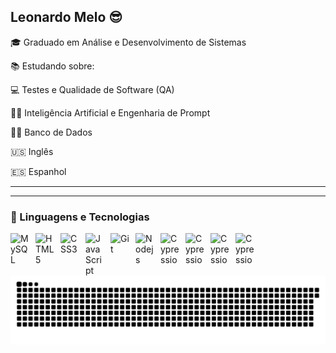 ## Leonardo Melo 😎

🎓 Graduado em Análise e Desenvolvimento de Sistemas
 
📚 Estudando sobre:

💻 Testes e Qualidade de Software (QA)

🧠🤖 Inteligência Artificial e Engenharia de Prompt

🏦🎲 Banco de Dados


🇺🇸 Inglês

🇪🇸 Espanhol

---
---

### 🤖 Linguagens e Tecnologias


<img
    align="left" 
    alt="MySQL"
    title="MySQL" 
    width="30px" 
    style="padding-right: 10px;"
    src="https://cdn.jsdelivr.net/gh/devicons/devicon@latest/icons/mysql/mysql-original-wordmark.svg"/>

<img 
    align="left" 
    alt="HTML5"
    title="HTML5" 
    width="30px" 
    style="padding-right: 10px;"  
    src="https://cdn.jsdelivr.net/gh/devicons/devicon@latest/icons/html5/html5-original.svg"/>
    
<img 
    align="left" 
    alt="CSS3" 
    title="CSS3"
    width="30px" 
    style="padding-right: 10px;" 
    src="https://cdn.jsdelivr.net/gh/devicons/devicon@latest/icons/css3/css3-original.svg"/>
    
<img 
    align="left" 
    alt="JavaScript" 
    title="JavaScript"
    width="30px" 
    style="padding-right: 10px;" 
    src="https://cdn.jsdelivr.net/gh/devicons/devicon@latest/icons/javascript/javascript-original.svg"/>
    
<img 
    align="left" 
    alt="Git" 
    title="Git"
    width="30px" 
    style="padding-right: 10px;" 
    src="https://cdn.jsdelivr.net/gh/devicons/devicon@latest/icons/git/git-original.svg"/>
    
<img
    align="left" 
    alt="Nodejs" 
    title="Nodejs"
    width="30px" 
    style="padding-right: 10px;" 
    src="https://cdn.jsdelivr.net/gh/devicons/devicon@latest/icons/nodejs/nodejs-original-wordmark.svg"/>  

<img
    align="left" 
    alt="Cypressio" 
    title="Cypressio"
    width="30px" 
    style="padding-right: 10px;"
    src="https://cdn.jsdelivr.net/gh/devicons/devicon@latest/icons/cypressio/cypressio-original-wordmark.svg"/>

<img
    align="left" 
    alt="Cypressio" 
    title="Cypressio"
    width="30px" 
    style="padding-right: 10px;"
    src="https://cdn.jsdelivr.net/gh/devicons/devicon@latest/icons/jira/jira-original.svg"/>
    
<img
    align="left" 
    alt="Cypressio" 
    title="Cypressio"
    width="30px" 
    style="padding-right: 10px;"
    src="https://cdn.jsdelivr.net/gh/devicons/devicon@latest/icons/selenium/selenium-original.svg"/>
    
<img
    align="left" 
    alt="Cypressio" 
    title="Cypressio"
    width="30px" 
    style="padding-right: 10px;"
    src="https://cdn.jsdelivr.net/gh/devicons/devicon@latest/icons/cucumber/cucumber-plain.svg"/>
    
</p>

###

<picture>
  <source media="(prefers-color-scheme: dark)" srcset="https://raw.githubusercontent.com/vi1h/vi1h/output/github-snake-dark.svg" />
  <source media="(prefers-color-scheme: light)" srcset="https://raw.githubusercontent.com/vi1h/vi1h/output/github-snake.svg" />
  <img alt="github-snake" src="https://raw.githubusercontent.com/vi1h/vi1h/output/github-snake.svg" />
</picture>

